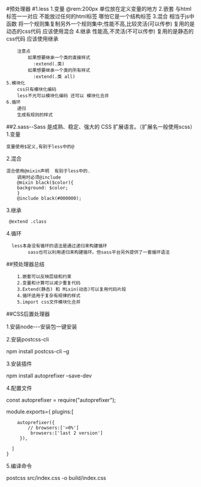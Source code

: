 #预处理器
#1.less
    1.变量 @rem:200px
        单位放在定义变量的地方
    2.嵌套 与html标签一一对应
        不能放过任何的html标签  哪怕它是一个结构标签
    3.混合 相当于js中函数
        将一个规则集复制另外一个规则集中;性能不高,比较灵活(可以传参)
        复用的是动态的css代码 应该使用混合
    4.继承 
        性能高,不灵活(不可以传参)
        复用的是静态的css代码 应该使用继承
        
        注意点
            如果想要继承一个类的直接样式
              :extend(.类)
            如果想要继承一个类的所有样式
              :extend(.类 all)
    5.模块化
        css只有模块化编码
        less不光可以模块化编码 还可以 模块化合并
    6.循环
        递归
        生成有规则的样式
##2.sass--Sass 是成熟、稳定、强大的 CSS 扩展语言。（扩展名一般使用scss）
   1.变量

    变量使用$定义,有别于less中的@

   2.混合

    混合使用@mixin声明  有别于less中的.
		调用时必须@include
        @mixin black($color){
        background: $color;
		}
		@include black(#000000);
   3.继承
		
     @extend .class

   4.循环

      less本身没有循环的语法是通过递归来构建循环 
			sass也可以利用递归来构建循环。但sass平台另外提供了一套循环语法
  ##预处理器总结
  
	    1.嵌套可以反映层级和约束
		2.变量和计算可以减少重复代码
		3.Extend(静态) 和 Mixin(动态)可以复用代码片段
		4.循环适用于复杂有规律的样式
		5.import css文件模块化合并
				
			
  ##CSS后置处理器

  1.安装node---安装包一键安装
 
  2.安装postcss-cli

   npm install postcss-cli –g 

  3.安装插件

   npm install autoprefixer –save-dev

  4.配置文件

   const autoprefixer = require("autoprefixer");

   module.exports={
    plugins:[
       
        autoprefixer({
            // browsers:['>0%']
             browsers:['last 2 version']
         }),
      
      ]
    }
  5.编译命令

   postcss src/index.css  -o build/index.css
 	
